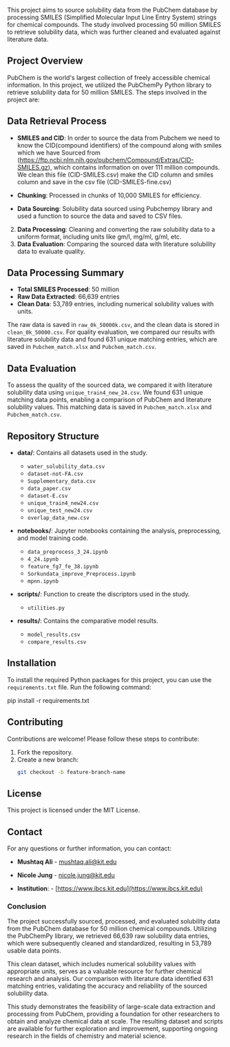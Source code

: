 This project aims to source solubility data from the PubChem database by processing SMILES (Simplified Molecular Input Line Entry System) strings for chemical compounds. The study involved processing 50 million SMILES to retrieve solubility data, which was further cleaned and evaluated against literature data.

## Project Overview

PubChem is the world's largest collection of freely accessible chemical information. In this project, we utilized the PubChemPy Python library to retrieve solubility data for 50 million SMILES. The steps involved in the project are:

## Data Retrieval Process
- **SMILES and CID**: In order to source the data from Pubchem we need to know the CID(compound identifiers) of the compound along with smiles which we have Sourced from (https://ftp.ncbi.nlm.nih.gov/pubchem/Compound/Extras/CID-SMILES.gz), which contains information on over 111 million compounds.
We clean this file (CID-SMILES.csv) make the CID column and smiles column and save in the csv file (CID-SMILES-fine.csv)

- **Chunking**: Processed in chunks of 10,000 SMILES for efficiency.
- **Data Sourcing**: Solubility data sourced using Pubchempy library and used a function to source the data and saved to CSV files.

2. **Data Processing**: Cleaning and converting the raw solubility data to a uniform format, including units like gm/l, mg/ml, g/ml, etc.
3. **Data Evaluation**: Comparing the sourced data with literature solubility data to evaluate quality.

## Data Processing Summary

- **Total SMILES Processed**: 50 million
- **Raw Data Extracted**: 66,639 entries
- **Clean Data**: 53,789 entries, including numerical solubility values with units.

The raw data is saved in `raw_0k_50000k.csv`, and the clean data is stored in `clean_0k_50000.csv`. For quality evaluation, we compared our results with literature solubility data and found 631 unique matching entries, which are saved in `Pubchem_match.xlsx` and `Pubchem_match.csv`.

## Data Evaluation
To assess the quality of the sourced data, we compared it with literature solubility data using `unique_train4_new_24.csv`. We found 631 unique matching data points, enabling a comparison of PubChem and literature solubility values. This matching data is saved in `Pubchem_match.xlsx` and `Pubchem_match.csv`.

## Repository Structure

- **data/**: Contains all datasets used in the study.
  - `water_solubility_data.csv`
  - `dataset-not-FA.csv`
  - `Supplementary_data.csv`
  - `data_paper.csv`
  - `dataset-E.csv`
  - `unique_train4_new24.csv`
  - `unique_test_new24.csv`
  - `overlap_data_new.csv`

- **notebooks/**: Jupyter notebooks containing the analysis, preprocessing, and model training code.
  - `data_preprocess_3_24.ipynb`
  - `4_24.ipynb`
  - `feature_fg7_fe_38.ipynb`
  - `Sorkundata_improve_Preprocess.ipynb`
  - `mpnn.ipynb`

- **scripts/**: Function to create the discriptors used in the study.
  - `utilities.py`

- **results/**: Contains the comparative model results.
  - `model_results.csv`
  - `compare_results.csv`
## Installation

To install the required Python packages for this project, you can use the `requirements.txt` file. Run the following command:


pip install -r requirements.txt

## Contributing

Contributions are welcome! Please follow these steps to contribute:

1. Fork the repository.
2. Create a new branch:
   ```bash
   git checkout -b feature-branch-name

## License

This project is licensed under the MIT License.

## Contact

For any questions or further information, you can contact:

- **Mushtaq Ali** - [mushtaq.ali@kit.edu](mailto:dev.punjabi@kit.edu)
- **Nicole Jung** - [nicole.jung@kit.edu](mailto:nicole.jung@kit.edu)

- **Institution**:  - [https://www.ibcs.kit.edu](https://www.ibcs.kit.edu)

### Conclusion

The project successfully sourced, processed, and evaluated solubility data from the PubChem database for 50 million chemical compounds. Utilizing the PubChemPy library, we retrieved 66,639 raw solubility data entries, which were subsequently cleaned and standardized, resulting in 53,789 usable data points.

This clean dataset, which includes numerical solubility values with appropriate units, serves as a valuable resource for further chemical research and analysis. Our comparison with literature data identified 631 matching entries, validating the accuracy and reliability of the sourced solubility data.

This study demonstrates the feasibility of large-scale data extraction and processing from PubChem, providing a foundation for other researchers to obtain and analyze chemical data at scale. The resulting dataset and scripts are available for further exploration and improvement, supporting ongoing research in the fields of chemistry and material science.
